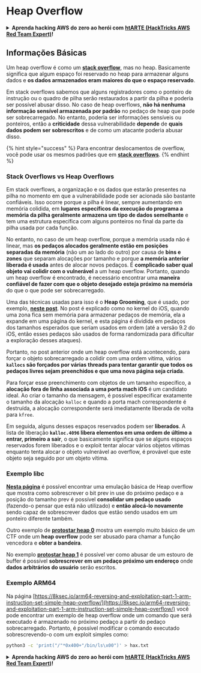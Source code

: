 # Heap Overflow

<details>

<summary><strong>Aprenda hacking AWS do zero ao herói com</strong> <a href="https://training.hacktricks.xyz/courses/arte"><strong>htARTE (HackTricks AWS Red Team Expert)</strong></a><strong>!</strong></summary>

Outras maneiras de apoiar o HackTricks:

* Se você quiser ver sua **empresa anunciada no HackTricks** ou **baixar o HackTricks em PDF** Confira os [**PLANOS DE ASSINATURA**](https://github.com/sponsors/carlospolop)!
* Adquira o [**swag oficial PEASS & HackTricks**](https://peass.creator-spring.com)
* Descubra [**A Família PEASS**](https://opensea.io/collection/the-peass-family), nossa coleção exclusiva de [**NFTs**](https://opensea.io/collection/the-peass-family)
* **Junte-se ao** 💬 [**grupo Discord**](https://discord.gg/hRep4RUj7f) ou ao [**grupo telegram**](https://t.me/peass) ou **siga-nos** no **Twitter** 🐦 [**@hacktricks\_live**](https://twitter.com/hacktricks\_live)**.**
* **Compartilhe seus truques de hacking enviando PRs para** [**HackTricks**](https://github.com/carlospolop/hacktricks) e [**HackTricks Cloud**](https://github.com/carlospolop/hacktricks-cloud) github repos.

</details>

## Informações Básicas

Um heap overflow é como um [**stack overflow**](../stack-overflow/), mas no heap. Basicamente significa que algum espaço foi reservado no heap para armazenar alguns dados e **os dados armazenados eram maiores do que o espaço reservado**.

Em stack overflows sabemos que alguns registradores como o ponteiro de instrução ou o quadro de pilha serão restaurados a partir da pilha e poderia ser possível abusar disso. No caso de heap overflows, **não há nenhuma informação sensível armazenada por padrão** no pedaço de heap que pode ser sobrecarregado. No entanto, poderia ser informações sensíveis ou ponteiros, então a **criticidade** dessa vulnerabilidade **depende** de **quais dados podem ser sobrescritos** e de como um atacante poderia abusar disso.

{% hint style="success" %}
Para encontrar deslocamentos de overflow, você pode usar os mesmos padrões que em [**stack overflows**](../stack-overflow/#finding-stack-overflows-offsets).
{% endhint %}

### Stack Overflows vs Heap Overflows

Em stack overflows, a organização e os dados que estarão presentes na pilha no momento em que a vulnerabilidade pode ser acionada são bastante confiáveis. Isso ocorre porque a pilha é linear, sempre aumentando em memória colidida, em **lugares específicos da execução do programa a memória da pilha geralmente armazena um tipo de dados semelhante** e tem uma estrutura específica com alguns ponteiros no final da parte da pilha usada por cada função.

No entanto, no caso de um heap overflow, porque a memória usada não é linear, mas **os pedaços alocados geralmente estão em posições separadas da memória** (não um ao lado do outro) por causa de **bins e zones** que separam alocações por tamanho e porque **a memória anterior liberada é usada** antes de alocar novos pedaços. É **complicado saber qual objeto vai colidir com o vulnerável** a um heap overflow. Portanto, quando um heap overflow é encontrado, é necessário encontrar uma **maneira confiável de fazer com que o objeto desejado esteja próximo na memória** do que o que pode ser sobrecarregado.

Uma das técnicas usadas para isso é o **Heap Grooming**, que é usado, por exemplo, [**neste post**](https://azeria-labs.com/grooming-the-ios-kernel-heap/). No post é explicado como no kernel do iOS, quando uma zona fica sem memória para armazenar pedaços de memória, ela a expande em uma página do kernel, e esta página é dividida em pedaços dos tamanhos esperados que seriam usados em ordem (até a versão 9.2 do iOS, então esses pedaços são usados de forma randomizada para dificultar a exploração desses ataques).

Portanto, no post anterior onde um heap overflow está acontecendo, para forçar o objeto sobrecarregado a colidir com uma ordem vítima, vários **`kallocs` são forçados por várias threads para tentar garantir que todos os pedaços livres sejam preenchidos e que uma nova página seja criada**.

Para forçar esse preenchimento com objetos de um tamanho específico, a **alocação fora de linha associada a uma porta mach iOS** é um candidato ideal. Ao criar o tamanho da mensagem, é possível especificar exatamente o tamanho da alocação `kalloc` e quando a porta mach correspondente é destruída, a alocação correspondente será imediatamente liberada de volta para `kfree`.

Em seguida, alguns desses espaços reservados podem ser **liberados**. A lista de liberação **`kalloc.4096` libera elementos em uma ordem de último a entrar, primeiro a sair**, o que basicamente significa que se alguns espaços reservados forem liberados e o exploit tentar alocar vários objetos vítimas enquanto tenta alocar o objeto vulnerável ao overflow, é provável que este objeto seja seguido por um objeto vítima.

### Exemplo libc

[**Nesta página**](https://guyinatuxedo.github.io/27-edit\_free\_chunk/heap\_consolidation\_explanation/index.html) é possível encontrar uma emulação básica de Heap overflow que mostra como sobrescrever o bit prev in use do próximo pedaço e a posição do tamanho prev é possível **consolidar um pedaço usado** (fazendo-o pensar que está não utilizado) e **então alocá-lo novamente** sendo capaz de sobrescrever dados que estão sendo usados em um ponteiro diferente também.

Outro exemplo de [**protostar heap 0**](https://guyinatuxedo.github.io/24-heap\_overflow/protostar\_heap0/index.html) mostra um exemplo muito básico de um CTF onde um **heap overflow** pode ser abusado para chamar a função vencedora e **obter a bandeira**.

No exemplo [**protostar heap 1**](https://guyinatuxedo.github.io/24-heap\_overflow/protostar\_heap1/index.html) é possível ver como abusar de um estouro de buffer é possível **sobrescrever em um pedaço próximo um endereço** onde **dados arbitrários do usuário** serão escritos.

### Exemplo ARM64

Na página [https://8ksec.io/arm64-reversing-and-exploitation-part-1-arm-instruction-set-simple-heap-overflow/](https://8ksec.io/arm64-reversing-and-exploitation-part-1-arm-instruction-set-simple-heap-overflow/) você pode encontrar um exemplo de heap overflow onde um comando que será executado é armazenado no próximo pedaço a partir do pedaço sobrecarregado. Portanto, é possível modificar o comando executado sobrescrevendo-o com um exploit simples como:
```bash
python3 -c 'print("/"*0x400+"/bin/ls\x00")' > hax.txt
```
<details>

<summary><strong>Aprenda hacking AWS do zero ao herói com</strong> <a href="https://training.hacktricks.xyz/courses/arte"><strong>htARTE (HackTricks AWS Red Team Expert)</strong></a><strong>!</strong></summary>

Outras maneiras de apoiar o HackTricks:

* Se você deseja ver sua **empresa anunciada no HackTricks** ou **baixar o HackTricks em PDF** Confira os [**PLANOS DE ASSINATURA**](https://github.com/sponsors/carlospolop)!
* Adquira o [**swag oficial PEASS & HackTricks**](https://peass.creator-spring.com)
* Descubra [**A Família PEASS**](https://opensea.io/collection/the-peass-family), nossa coleção exclusiva de [**NFTs**](https://opensea.io/collection/the-peass-family)
* **Junte-se ao** 💬 [**grupo Discord**](https://discord.gg/hRep4RUj7f) ou ao [**grupo telegram**](https://t.me/peass) ou **siga-nos** no **Twitter** 🐦 [**@hacktricks\_live**](https://twitter.com/hacktricks\_live)**.**
* **Compartilhe seus truques de hacking enviando PRs para os** [**HackTricks**](https://github.com/carlospolop/hacktricks) e [**HackTricks Cloud**](https://github.com/carlospolop/hacktricks-cloud) repositórios do github.

</details>
